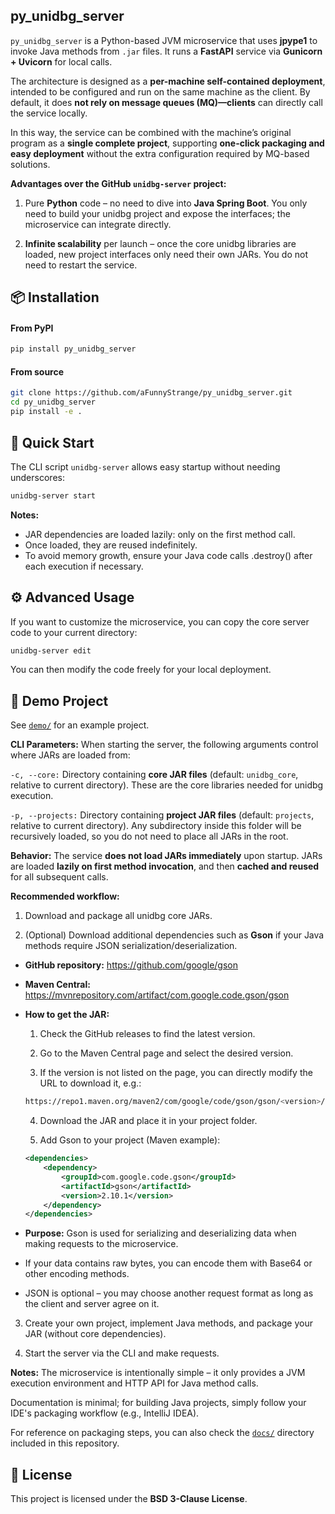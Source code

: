 ## py_unidbg_server

`py_unidbg_server` is a Python-based JVM microservice that uses **jpype1** to invoke Java methods from `.jar` files. It runs a **FastAPI** service via **Gunicorn + Uvicorn** for local calls.

The architecture is designed as a **per-machine self-contained deployment**, intended to be configured and run on the same machine as the client. By default, it does **not rely on message queues (MQ)—clients** can directly call the service locally.

In this way, the service can be combined with the machine’s original program as a **single complete project**, supporting **one-click packaging and easy deployment** without the extra configuration required by MQ-based solutions.

**Advantages over the GitHub `unidbg-server` project:**

1. Pure **Python** code – no need to dive into **Java Spring Boot**. You only need to build your unidbg project and expose the interfaces; the microservice can integrate directly.

2. **Infinite scalability** per launch – once the core unidbg libraries are loaded, new project interfaces only need their own JARs. You do not need to restart the service.

## 📦 Installation
#### From PyPI

```bash
pip install py_unidbg_server
```

#### From source
```bash
git clone https://github.com/aFunnyStrange/py_unidbg_server.git
cd py_unidbg_server
pip install -e .
```

## 🚀 Quick Start
The CLI script `unidbg-server` allows easy startup without needing underscores:
```bash
unidbg-server start
```

**Notes:**
- JAR dependencies are loaded lazily: only on the first method call.
- Once loaded, they are reused indefinitely.
- To avoid memory growth, ensure your Java code calls .destroy() after each execution if necessary.

## ⚙️ Advanced Usage
If you want to customize the microservice, you can copy the core server code to your current directory:
```bash
unidbg-server edit
```
You can then modify the code freely for your local deployment.

## 🧪 Demo Project
See [`demo/`](https://github.com/aFunnyStrange/py_unidbg_server/tree/main/tests/demo.zip) for an example project.

**CLI Parameters:**
When starting the server, the following arguments control where JARs are loaded from:

`-c, --core:` Directory containing **core JAR files** (default: `unidbg_core`, relative to current directory). These are the core libraries needed for unidbg execution.

`-p, --projects:` Directory containing **project JAR files** (default: `projects`, relative to current directory). Any subdirectory inside this folder will be recursively loaded, so you do not need to place all JARs in the root.

**Behavior:**
The service **does not load JARs immediately** upon startup.
JARs are loaded **lazily on first method invocation**, and then **cached and reused** for all subsequent calls.

**Recommended workflow:**
1. Download and package all unidbg core JARs.

2. (Optional) Download additional dependencies such as **Gson** if your Java methods require JSON serialization/deserialization.

- **GitHub repository:** https://github.com/google/gson

- **Maven Central:** https://mvnrepository.com/artifact/com.google.code.gson/gson

- **How to get the JAR:**
    1. Check the GitHub releases to find the latest version.

    2. Go to the Maven Central page and select the desired version.

    3. If the version is not listed on the page, you can directly modify the URL to download it, e.g.:
    ```bash
    https://repo1.maven.org/maven2/com/google/code/gson/gson/<version>/gson-<version>.jar
    ```

    4. Download the JAR and place it in your project folder.

    5. Add Gson to your project (Maven example):
    ``` xml
    <dependencies>
        <dependency>
            <groupId>com.google.code.gson</groupId>
            <artifactId>gson</artifactId>
            <version>2.10.1</version>
        </dependency>
    </dependencies>
    ```

- **Purpose:** Gson is used for serializing and deserializing data when making requests to the microservice.

- If your data contains raw bytes, you can encode them with Base64 or other encoding methods.

- JSON is optional – you may choose another request format as long as the client and server agree on it.

3. Create your own project, implement Java methods, and package your JAR (without core dependencies).

4. Start the server via the CLI and make requests.

**Notes:**
The microservice is intentionally simple – it only provides a JVM execution environment and HTTP API for Java method calls.

Documentation is minimal; for building Java projects, simply follow your IDE's packaging workflow (e.g., IntelliJ IDEA). 

For reference on packaging steps, you can also check the [`docs/`](https://github.com/aFunnyStrange/py_unidbg_server/tree/main/docs/) directory included in this repository.

## 📄 License
This project is licensed under the **BSD 3-Clause License**. 